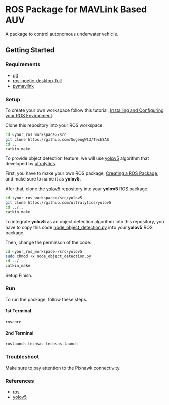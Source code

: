 # ROS Package for MAVLink Based AUV

A package to control autonomous underwater vehicle.

## Getting Started

### Requirements

- [git](https://git-scm.com/downloads)
- [ros-noetic-desktop-full](http://wiki.ros.org/noetic/Installation)
- [pymavlink](https://www.ardusub.com/developers/pymavlink.html)

### Setup

To create your own workspace follow this tutorial, [Installing and Configuring your ROS Environment](http://wiki.ros.org/ROS/Tutorials/InstallingandConfiguringROSEnvironment).

Clone this repository into your ROS workspace.

```bash
cd <your_ros_workspace>/src
git clone https://github.com/SugengW13/TechSAS
cd ..
catkin_make
```

To provide object detection feature, we will use [yolov5](https://github.com/ultralytics/yolov5) algorithm that developed by [ultralytics](https://ultralytics.com).

First, you have to make your own ROS package, [Creating a ROS Package](http://wiki.ros.org/ROS/Tutorials/CreatingPackage), and make sure to name it as <b>yolov5</b>.

Afer that, clone the [yolov5](https://github.com/ultralytics/yolov5) repository into your <b>yolov5</b> ROS package.

```bash
cd <your_ros_workspace>/src/yolov5
git clone https://github.com/ultralytics/yolov5
cd ../..
catkin_make
```

To integrate <b>yolov5</b> as an object detection algorithm into this repository, you have to copy this code [node_object_detection.py](https://github.com/SugengW13/YOLO-V5-ROS/blob/main/node_object_detection.py) into your <b>yolov5</b> ROS package.

Then, change the permisson of the code.

```bash
cd <your_ros_workspace>/src/yolov5
sudo chmod +x node_object_detection.py
cd ../..
catkin_make
```

Setup Finish.

### Run

To run the package, follow these steps.

#### 1st Terminal

```bash
roscore
```

#### 2nd Terminal

```bash
roslaunch techsas techsas.launch
```

### Troubleshoot

Make sure to pay attention to the Pixhawk connectivity.

### References
- [ros](https://www.ros.org/)
- [yolov5](https://github.com/ultralytics/yolov5)